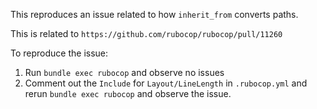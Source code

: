 This reproduces an issue related to how `inherit_from` converts paths.

This is related to `https://github.com/rubocop/rubocop/pull/11260`

To reproduce the issue:

1) Run `bundle exec rubocop` and observe no issues
2) Comment out the `Include` for `Layout/LineLength` in `.rubocop.yml` and rerun `bundle exec rubocop` and observe the issue.
